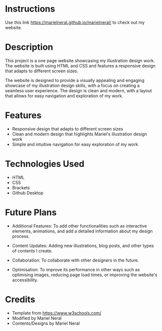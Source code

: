# Instructions

Use this link https://marielneral.github.io/marielneral/ to check out my website.

# Description

This project is a one page website showcasing my illustration design work. The website is built using HTML and CSS and features a responsive design that adapts to different screen sizes.

The website is designed to provide a visually appealing and engaging showcase of my illustration design skills, with a focus on creating a seamless user experience. The design is clean and modern, with a layout that allows for easy navigation and exploration of my work.


# Features

- Responsive design that adapts to different screen sizes
- Clean and modern design that highlights Mariel's illustration design work
- Simple and intuitive navigation for easy exploration of my work

# Technologies Used

- HTML
- CSS
- Brackets
- Github Desktop

# Future Plans

- Additional Features: To add other functionalities such as interactive elements, animations, and add a detailed information about my design process.

- Content Updates: Adding new illustrations, blog posts, and other types of contents I create.

- Collaboration: To collaborate with other designers in the future.

- Optimisation: To improve its performance in other ways such as optimising images, reducing page load times, or improving the website's accessibility.

# Credits

- Template from https://www.w3schools.com/
- Modified by Mariel Neral
- Contents/Designs by Mariel Neral